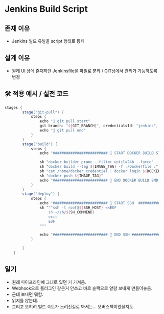 # Jenkins Build Script

## 존재 이유

- Jenkins 빌드 유발을 script 형태로 통제

## 설계 이유

- 원래 UI 상에 존재하던 Jenkinsfile을 파일로 분리 / GIT상에서 관리가 가능하도록 변경

## 🛠 적용 예시 / 실전 코드

```groovy
stages {
        stage("git-pull") {
            steps {
                echo "🔄 git pull start"
                git branch: "${GIT_BRANCH}", credentialsId: "jenkins", url: "${GIT_URL}"
                echo "🔄 git pull end"
            }
        }
        stage("build") {
            steps {
                echo "######################### 🐳 START DOCKER BUILD START ########################"

                sh "docker builder prune --filter until=24h --force"
                sh "docker build --tag ${IMAGE_TAG} -f ./Dockerfile ."
                sh "cat /home/docker_credential | docker login ${DOCKER_REGISTRY_URL} -u ${DOCKER_USER_ID} --password-stdin"
                sh "docker push ${IMAGE_TAG}"
                echo "######################### 🐳 END DOCKER BUILD END ########################"
            }
        }
        stage("deploy") {
            steps {
                echo "######################### 🚀 START SSH  ########################"
                sh """ssh -t root@${SSH_HOST} <<EOF
                    sh ~/sh/${SH_COMMEND}
                    exit
                    EOF
                """

                echo "######################### 🚀 END SSH ########################"
            }

        }
    }

```

## 일기

- 원래 파이프라인에 그대로 있던 거 가져옴.
- Webhook으로 플러그인 같은거 안쓰고 바로 슬랙으로 알람 보내게 만들어놓음.
- 근데 보내면 뭐함.
- 읽지를 않는데.
- 그리고 오히려 빌드 속도가 느려진걸로 봐서는... 오버스펙이었을지도.
